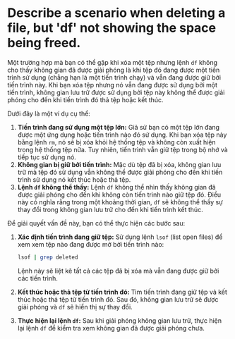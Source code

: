 # Describe a scenario when deleting a file, but 'df' not showing the space being freed.

Một trường hợp mà bạn có thể gặp khi xóa một tệp nhưng lệnh `df` không cho thấy không gian đã được giải phóng là khi tệp đó đang được một tiến trình sử dụng (chẳng hạn là một tiến trình chạy) và vẫn đang được giữ bởi tiến trình này. Khi bạn xóa tệp nhưng nó vẫn đang được sử dụng bởi một tiến trình, không gian lưu trữ được sử dụng bởi tệp này không thể được giải phóng cho đến khi tiến trình đó thả tệp hoặc kết thúc.

Dưới đây là một ví dụ cụ thể:

1. **Tiến trình đang sử dụng một tệp lớn:** Giả sử bạn có một tệp lớn đang được một ứng dụng hoặc tiến trình nào đó sử dụng. Khi bạn xóa tệp này bằng lệnh `rm`, nó sẽ bị xóa khỏi hệ thống tệp và không còn xuất hiện trong hệ thống tệp nữa. Tuy nhiên, tiến trình vẫn giữ tệp trong bộ nhớ và tiếp tục sử dụng nó.
2. **Không gian bị giữ bởi tiến trình:** Mặc dù tệp đã bị xóa, không gian lưu trữ mà tệp đó sử dụng vẫn không thể được giải phóng cho đến khi tiến trình sử dụng nó kết thúc hoặc thả tệp.
3. **Lệnh `df` không thể thấy:** Lệnh `df` không thể nhìn thấy không gian đã được giải phóng cho đến khi không còn tiến trình nào giữ tệp đó. Điều này có nghĩa rằng trong một khoảng thời gian, `df` sẽ không thể thấy sự thay đổi trong không gian lưu trữ cho đến khi tiến trình kết thúc.

Để giải quyết vấn đề này, bạn có thể thực hiện các bước sau:

1. **Xác định tiến trình đang giữ tệp:** Sử dụng lệnh `lsof` (list open files) để xem xem tệp nào đang được mở bởi tiến trình nào:
    
    ```bash
    lsof | grep deleted
    
    ```
    
    Lệnh này sẽ liệt kê tất cả các tệp đã bị xóa mà vẫn đang được giữ bởi các tiến trình.
    
2. **Kết thúc hoặc thả tệp từ tiến trình đó:** Tìm tiến trình đang giữ tệp và kết thúc hoặc thả tệp từ tiến trình đó. Sau đó, không gian lưu trữ sẽ được giải phóng và `df` sẽ hiển thị sự thay đổi.
3. **Thực hiện lại lệnh `df`:** Sau khi giải phóng không gian lưu trữ, thực hiện lại lệnh `df` để kiểm tra xem không gian đã được giải phóng chưa.